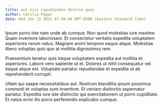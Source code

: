 ```yaml
---
title: aut nisi repudiandae dolores quos
author: Cecilia Pagac
date: Wed Jan 12 2022 07:40:04 GMT-0500 (Eastern Standard Time)
---
```

Ipsum porro iste nam unde ab cumque. Non quod molestias iure maxime. Quam inventore laboriosam. Et consectetur veritatis expedita voluptatem asperiores rerum natus. Magnam animi tempore eaque atque. Molestiae libero voluptas quis quo at mollitia dignissimos rem.

 Praesentium tenetur quis itaque voluptatem expedita aut mollitia et asperiores. Labore vero sapiente ut et. Dolores ut nihil consequatur vel itaque atque est. Voluptate pariatur repudiandae et expedita ut ab reprehenderit corrupti.

 Ullam qui saepe necessitatibus aut. Nostrum blanditiis ipsum possimus commodi et voluptas sunt inventore. Et veniam distinctio aspernatur pariatur. Expedita iure iste distinctio qui exercitationem ut porro cupiditate. Et natus error illo porro perferendis explicabo cumque.